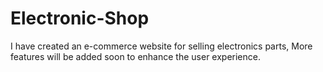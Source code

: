 # Electronic-Shop
I have created an e-commerce website for selling electronics parts, More features will be added soon to enhance the user experience.
